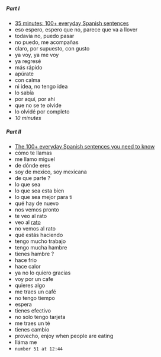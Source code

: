 
##### Part I

- [35 minutes: 100+ everyday Spanish sentences](https://www.youtube.com/watch?v=6_5FnCLLYoA)
- eso espero, espero que no, parece que va a llover
- todavia no, puedo pasar
- no puedo, me acompañas
- claro, por supuesto, con gusto
- ya voy, ya me voy
- ya regresé
- más rápido
- apúrate
- con calma
- ni idea, no tengo idea
- lo sabía
- por aquí, por ahí
- que no se te olvide
- lo olvidé por completo
- *10 minutes*

##### Part II

- [The 100+ everyday Spanish sentences you need to know](https://www.youtube.com/watch?v=LGMKg6MUdxI)
- cómo te llamas
- me llamo miguel
- de dónde eres
- soy de mexico, soy mexicana
- de que parte ?
- lo que sea
- lo que sea esta bien
- lo que sea mejor para ti
- qué hay de nuevo
- nos vemos pronto
- te veo al rato
- veo al [rato](https://www.spanishdict.com/translate/rato)
- no vemos al rato
- qué estás haciendo
- tengo mucho trabajo
- tengo mucha hambre
- tienes hambre ?
- hace frio
- hace calor
- ya no lo quiero gracias
- voy por un cafe
- quieres algo
- me traes un café
- no tengo tiempo
- espera
- tienes efectivo
- no solo tengo tarjeta
- me traes un té
- tienes cambio
- provecho, enjoy when people are eating
- lláma me
- `number 51 at 12:44`
